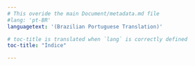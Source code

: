 ```yaml
---
# This overide the main Document/metadata.md file
#lang: 'pt-BR'
languagetext: '(Brazilian Portuguese Translation)'

# toc-title is translated when `lang` is correctly defined
toc-title: "Índice" 

---
```

